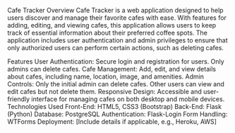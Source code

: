 Cafe Tracker
Overview
Cafe Tracker is a web application designed to help users discover and manage their favorite cafes with ease. With features for adding, editing, and viewing cafes, this application allows users to keep track of essential information about their preferred coffee spots. The application includes user authentication and admin privileges to ensure that only authorized users can perform certain actions, such as deleting cafes.

Features
User Authentication: Secure login and registration for users. Only admins can delete cafes.
Cafe Management: Add, edit, and view details about cafes, including name, location, image, and amenities.
Admin Controls: Only the initial admin can delete cafes. Other users can view and edit cafes but not delete them.
Responsive Design: Accessible and user-friendly interface for managing cafes on both desktop and mobile devices.
Technologies Used
Front-End: HTML5, CSS3 (Bootstrap)
Back-End: Flask (Python)
Database: PostgreSQL
Authentication: Flask-Login
Form Handling: WTForms
Deployment: [Include details if applicable, e.g., Heroku, AWS]
